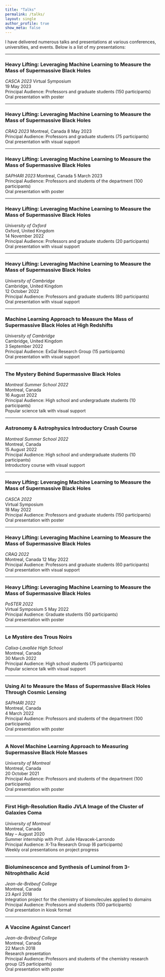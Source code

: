 ```yaml
---
title: "Talks"
permalink: /talks/
layout: single
author_profile: true
show_meta: false
---
```


I have delivered numerous talks and presentations at various conferences, universities, and events. Below is a list of my presentations:

---

### Heavy Lifting: Leveraging Machine Learning to Measure the Mass of Supermassive Black Holes

*CASCA 2023*
Virtual Symposium  
19 May 2023  
Principal Audience: Professors and graduate students (150 participants)  
Oral presentation with poster

---

### Heavy Lifting: Leveraging Machine Learning to Measure the Mass of Supermassive Black Holes

*CRAQ 2023*
Montreal, Canada
8 May 2023  
Principal Audience: Professors and graduate students (75 participants)  
Oral presentation with visual support

---

### Heavy Lifting: Leveraging Machine Learning to Measure the Mass of Supermassive Black Holes

*SAPHARI 2023* 
Montreal, Canada
5 March 2023  
Principal Audience: Professors and students of the department (100 participants)  
Oral presentation with poster

---

### Heavy Lifting: Leveraging Machine Learning to Measure the Mass of Supermassive Black Holes

*University of Oxford*  
Oxford, United Kingdom  
14 November 2022  
Principal Audience: Professors and graduate students (20 participants)  
Oral presentation with visual support

---

### Heavy Lifting: Leveraging Machine Learning to Measure the Mass of Supermassive Black Holes

*University of Cambridge*  
Cambridge, United Kingdom  
12 October 2022  
Principal Audience: Professors and graduate students (80 participants)  
Oral presentation with visual support

---

### Machine Learning Approach to Measure the Mass of Supermassive Black Holes at High Redshifts

*University of Cambridge*  
Cambridge, United Kingdom  
3 September 2022  
Principal Audience: ExGal Research Group (15 participants)  
Oral presentation with visual support

---

### The Mystery Behind Supermassive Black Holes

*Montreal Summer School 2022*  
Montreal, Canada  
16 August 2022  
Principal Audience: High school and undergraduate students (10 participants)  
Popular science talk with visual support

---

### Astronomy & Astrophysics Introductory Crash Course

*Montreal Summer School 2022*  
Montreal, Canada  
15 August 2022  
Principal Audience: High school and undergraduate students (10 participants)  
Introductory course with visual support

---

### Heavy Lifting: Leveraging Machine Learning to Measure the Mass of Supermassive Black Holes

*CASCA 2022*  
Virtual Symposium  
18 May 2022  
Principal Audience: Professors and graduate students (150 participants)  
Oral presentation with poster

---

### Heavy Lifting: Leveraging Machine Learning to Measure the Mass of Supermassive Black Holes

*CRAQ 2022*  
Montreal, Canada 
12 May 2022  
Principal Audience: Professors and graduate students (60 participants)  
Oral presentation with visual support

---

### Heavy Lifting: Leveraging Machine Learning to Measure the Mass of Supermassive Black Holes

*PoSTER 2022*  
Virtual Symposium 
5 May 2022  
Principal Audience: Graduate students (50 participants)  
Oral presentation with poster

---

### Le Mystère des Trous Noirs

*Calixa-Lavallée High School*  
Montreal, Canada  
30 March 2022  
Principal Audience: High school students (75 participants)  
Popular science talk with visual support

---

### Using AI to Measure the Mass of Supermassive Black Holes Through Cosmic Lensing

*SAPHARI 2022*  
Montreal, Canada  
4 March 2022  
Principal Audience: Professors and students of the department (100 participants)  
Oral presentation with poster

---

### A Novel Machine Learning Approach to Measuring Supermassive Black Hole Masses

*University of Montreal*  
Montreal, Canada  
20 October 2021  
Principal Audience: Professors and students of the department (100 participants)  
Oral presentation with poster

---

### First High-Resolution Radio JVLA Image of the Cluster of Galaxies Coma

*University of Montreal*  
Montreal, Canada  
May – August 2020  
Summer internship with Prof. Julie Hlavacek-Larrondo  
Principal Audience: X-Tra Research Group (6 participants)  
Weekly oral presentations on project progress

---

### Bioluminescence and Synthesis of Luminol from 3-Nitrophthalic Acid

*Jean-de-Brébeuf College*  
Montreal, Canada  
23 April 2018  
Integration project for the chemistry of biomolecules applied to domains  
Principal Audience: Professors and students (100 participants)  
Oral presentation in kiosk format

---

### A Vaccine Against Cancer!

*Jean-de-Brébeuf College*  
Montreal, Canada  
22 March 2018  
Research presentation  
Principal Audience: Professors and students of the chemistry research group (25 participants)  
Oral presentation with poster
